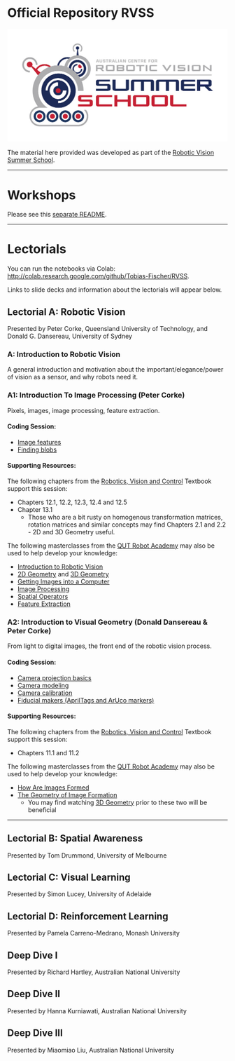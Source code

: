 # Official Repository RVSS

![logo](Pics/RVSS-logo-col.med.jpg)

The material here provided was developed as part of the [Robotic Vision Summer School](https://www.rvss.org.au/).

---
# Workshops
Please see this [separate README](./README_Workshop.md).

---
# Lectorials
You can run the notebooks via Colab: http://colab.research.google.com/github/Tobias-Fischer/RVSS.

Links to slide decks and information about the lectorials will appear below.

## Lectorial A: Robotic Vision
Presented by Peter Corke, Queensland University of Technology, and Donald G. Dansereau, University of Sydney

### A: Introduction to Robotic Vision
A general introduction and motivation about the important/elegance/power of vision as a sensor, and why robots need it.

### A1: Introduction To Image Processing (Peter Corke)
Pixels, images, image processing, feature extraction.

#### Coding Session:
* [Image features](https://colab.research.google.com/github/Tobias-Fischer/RVSS/blob/main/Robotic_Vision/image_features.ipynb)
* [Finding blobs](https://colab.research.google.com/github/Tobias-Fischer/RVSS/blob/main/Robotic_Vision/finding-blobs.ipynb)

#### Supporting Resources:
The following chapters from the [Robotics, Vision and Control](https://link.springer.com/book/10.1007%2F978-3-319-54413-7) Textbook support this session:
* Chapters 12.1, 12.2, 12.3, 12.4 and 12.5
* Chapter 13.1
  * Those who are a bit rusty on homogenous transformation matrices, rotation matrices and similar concepts may find Chapters 2.1 and 2.2 - 2D and 3D Geometry useful.

The following masterclasses from the [QUT Robot Academy](https://robotacademy.net.au/) may also be used to help develop your knowledge:
* [Introduction to Robotic Vision](https://robotacademy.net.au/masterclass/robotic-vision/)
* [2D Geometry](https://robotacademy.net.au/masterclass/2d-geometry/) and [3D Geometry](https://robotacademy.net.au/masterclass/3d-geometry/)
* [Getting Images into a Computer](https://robotacademy.net.au/masterclass/getting-images-into-a-computer/)
* [Image Processing](https://robotacademy.net.au/masterclass/image-processing/)
* [Spatial Operators](https://robotacademy.net.au/masterclass/spatial-operators/)
* [Feature Extraction](https://robotacademy.net.au/masterclass/feature-extraction/)

### A2: Introduction to Visual Geometry (Donald Dansereau & Peter Corke)
From light to digital images, the front end of the robotic vision process.

#### Coding Session:
* [Camera projection basics](https://colab.research.google.com/github/Tobias-Fischer/RVSS/blob/main/Robotic_Vision/camera_animation.ipynb)
* [Camera modeling](https://colab.research.google.com/github/Tobias-Fischer/RVSS/blob/main/Robotic_Vision/camera.ipynb)
* [Camera calibration](https://colab.research.google.com/github/Tobias-Fischer/RVSS2022/blob/main/Robotic_Vision/calibration.ipynb)
* [Fiducial makers (AprilTags and ArUco markers)](https://colab.research.google.com/github/Tobias-Fischer/RVSS2022/blob/main/Robotic_Vision/fiducuals.ipynb)

#### Supporting Resources:
The following chapters from the [Robotics, Vision and Control](https://link.springer.com/book/10.1007%2F978-3-319-54413-7) Textbook support this session:
* Chapters 11.1 and 11.2

The following masterclasses from the [QUT Robot Academy](https://robotacademy.net.au/) may also be used to help develop your knowledge:
* [How Are Images Formed](https://robotacademy.net.au/masterclass/how-images-are-formed/)
* [The Geometry of Image Formation](https://robotacademy.net.au/masterclass/the-geometry-of-image-formation/) 
  * You may find watching [3D Geometry](https://robotacademy.net.au/masterclass/3d-geometry/) prior to these two will be beneficial 

---
## Lectorial B: Spatial Awareness
Presented by Tom Drummond, University of Melbourne

## Lectorial C: Visual Learning
Presented by Simon Lucey, University of Adelaide

## Lectorial D: Reinforcement Learning
Presented by Pamela Carreno-Medrano, Monash University

## Deep Dive I 
Presented by Richard Hartley, Australian National University

## Deep Dive II
Presented by Hanna Kurniawati, Australian National University

## Deep Dive III
Presented by Miaomiao Liu, Australian National University
